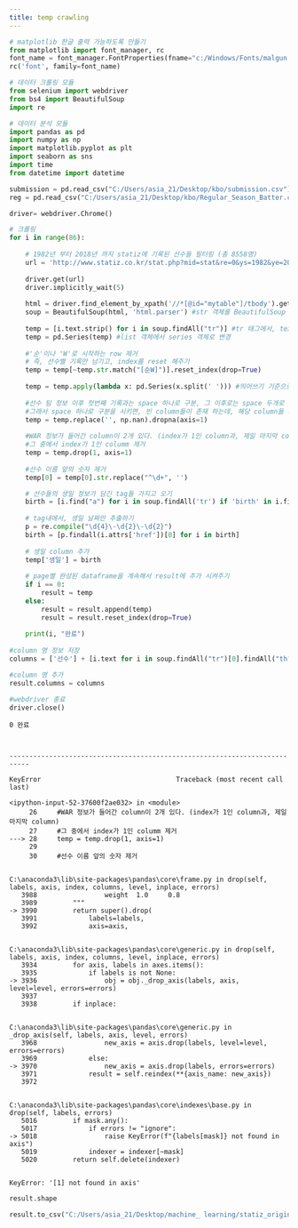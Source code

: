 ```yaml
---
title: temp crawling
---
```


```python
# matplotlib 한글 출력 가능하도록 만들기
from matplotlib import font_manager, rc
font_name = font_manager.FontProperties(fname="c:/Windows/Fonts/malgun.ttf").get_name()
rc('font', family=font_name)
```


```python
# 데이터 크롤링 모듈
from selenium import webdriver
from bs4 import BeautifulSoup
import re
```


```python
# 데이터 분석 모듈
import pandas as pd
import numpy as np
import matplotlib.pyplot as plt
import seaborn as sns
import time
from datetime import datetime
```


```python
submission = pd.read_csv("C:/Users/asia_21/Desktop/kbo/submission.csv")
reg = pd.read_csv("C:/Users/asia_21/Desktop/kbo/Regular_Season_Batter.csv")
```


```python
driver= webdriver.Chrome()
```


```python
# 크롤링
for i in range(86):
    
    # 1982년 부터 2018년 까지 statiz에 기록된 선수들 필터링 (총 8558명)
    url = 'http://www.statiz.co.kr/stat.php?mid=stat&re=0&ys=1982&ye=2018&sn=100&pa={}'.format(i*100)
    
    driver.get(url)
    driver.implicitly_wait(5)
    
    html = driver.find_element_by_xpath('//*[@id="mytable"]/tbody').get_attribute("innerHTML") #기록 table을 str형태로 저장
    soup = BeautifulSoup(html, 'html.parser') #str 객체를 BeautifulSoup 객체로 변경
    
    temp = [i.text.strip() for i in soup.findAll("tr")] #tr 태그에서, text만 저장하기
    temp = pd.Series(temp) #list 객체에서 series 객체로 변경
    
    #'순'이나 'W'로 시작하는 row 제거
    # 즉, 선수별 기록만 남기고, index를 reset 해주기
    temp = temp[~temp.str.match("[순W]")].reset_index(drop=True) 
    
    temp = temp.apply(lambda x: pd.Series(x.split(' '))) #띄어쓰기 기준으로 나눠서 dataframe으로 변경
    
    #선수 팀 정보 이후 첫번째 기록과는 space 하나로 구분, 그 이후로는 space 두개로 구분이 되어 있음 
    #그래서 space 하나로 구분을 시키면, 빈 column들이 존재 하는데, 해당 column들 제거 
    temp = temp.replace('', np.nan).dropna(axis=1) 
    
    #WAR 정보가 들어간 column이 2개 있다. (index가 1인 column과, 제일 마지막 column)
    #그 중에서 index가 1인 columm 제거 
    temp = temp.drop(1, axis=1)
    
    #선수 이름 앞의 숫자 제거
    temp[0] = temp[0].str.replace("^\d+", '')

    # 선수들의 생일 정보가 담긴 tag들 가지고 오기
    birth = [i.find("a") for i in soup.findAll('tr') if 'birth' in i.find('a').attrs['href']]
    
    # tag내에서, 생일 날짜만 추출하기 
    p = re.compile("\d{4}\-\d{2}\-\d{2}")
    birth = [p.findall(i.attrs['href'])[0] for i in birth]
    
    # 생일 column 추가
    temp['생일'] = birth
    
    # page별 완성된 dataframe을 계속해서 result에 추가 시켜주기 
    if i == 0:
        result = temp
    else:
        result = result.append(temp)
        result = result.reset_index(drop=True)
        
    print(i, "완료")
        
#column 명 정보 저장        
columns = ['선수'] + [i.text for i in soup.findAll("tr")[0].findAll("th")][4:-3] + ['타율', '출루', '장타', 'OPS', 'wOBA', 'wRC+', 'WAR+', '생일']

#column 명 추가
result.columns = columns

#webdriver 종료
driver.close()
```

    0 완료
    


    ---------------------------------------------------------------------------

    KeyError                                  Traceback (most recent call last)

    <ipython-input-52-37600f2ae032> in <module>
         26     #WAR 정보가 들어간 column이 2개 있다. (index가 1인 column과, 제일 마지막 column)
         27     #그 중에서 index가 1인 columm 제거
    ---> 28     temp = temp.drop(1, axis=1)
         29 
         30     #선수 이름 앞의 숫자 제거
    

    C:\anaconda3\lib\site-packages\pandas\core\frame.py in drop(self, labels, axis, index, columns, level, inplace, errors)
       3988                 weight  1.0     0.8
       3989         """
    -> 3990         return super().drop(
       3991             labels=labels,
       3992             axis=axis,
    

    C:\anaconda3\lib\site-packages\pandas\core\generic.py in drop(self, labels, axis, index, columns, level, inplace, errors)
       3934         for axis, labels in axes.items():
       3935             if labels is not None:
    -> 3936                 obj = obj._drop_axis(labels, axis, level=level, errors=errors)
       3937 
       3938         if inplace:
    

    C:\anaconda3\lib\site-packages\pandas\core\generic.py in _drop_axis(self, labels, axis, level, errors)
       3968                 new_axis = axis.drop(labels, level=level, errors=errors)
       3969             else:
    -> 3970                 new_axis = axis.drop(labels, errors=errors)
       3971             result = self.reindex(**{axis_name: new_axis})
       3972 
    

    C:\anaconda3\lib\site-packages\pandas\core\indexes\base.py in drop(self, labels, errors)
       5016         if mask.any():
       5017             if errors != "ignore":
    -> 5018                 raise KeyError(f"{labels[mask]} not found in axis")
       5019             indexer = indexer[~mask]
       5020         return self.delete(indexer)
    

    KeyError: '[1] not found in axis'



```python
result.shape
```


```python
result.to_csv("C:/Users/asia_21/Desktop/machine_ learning/statiz_origin.csv")
```
